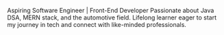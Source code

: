 Aspiring Software Engineer | Front-End Developer Passionate about Java DSA, MERN stack, and the automotive field. Lifelong learner eager to start my journey in tech and connect with like-minded professionals.
